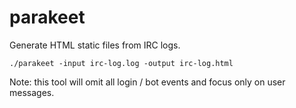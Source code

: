 # parakeet

Generate HTML static files from IRC logs.

```
./parakeet -input irc-log.log -output irc-log.html
```

Note: this tool will omit all login / bot events and focus only on user messages.